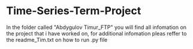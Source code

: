 # Time-Series-Term-Project
In the folder called "Abdygulov Timur_FTP" you will find all infomation on the project that i have worked on, for additional infomation pleas reffer to the readme_Tim.txt on how to run .py file
